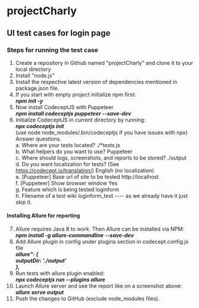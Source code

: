 # projectCharly
## UI test cases for login page

### Steps for running the test case 
1. Create a repository in Github named "projectCharly" and clone it to your local directory
2. Install "node.js"
3. Install the respective latest version of dependencies mentioned in package.json file.
4. If you start with empty project initialize npm first:  
    ***npm init -y***
5. Now install CodeceptJS with Puppeteer  
  ***npm install codeceptjs puppeteer --save-dev***
6. Initialize CodeceptJS in current directory by running:  
   ***npx codeceptjs init***  
   (use node node_modules/.bin/codeceptjs if you have issues with npx)  
   Answer questions.  
   a. Where are your tests located? ./*tests.js   
   b. What helpers do you want to use? Puppeteer  
   c. Where should logs, screenshots, and reports to be stored? ./output  
   d. Do you want localization for tests? (See https://codecept.io/translation/) English (no localization)  
   e. [Puppeteer] Base url of site to be tested http://localhost  
   f. [Puppeteer] Show browser window Yes  
   g. Feature which is being tested loginform  
   h. Filename of a test wiki loginform_test ---- as we already have it just skip it.  
   

#### Installing Allure for reporting
7. Allure requires Java 8 to work. Then Allure can be installed via NPM:  
  ***npm install -g allure-commandline --save-dev***
8. Add Allure plugin in config under plugins section in codecept.config.js file  
   ***allure": {***  
            ***outputDir: './output'***  
        ***},***  
9. Run tests with allure plugin enabled:  
  ***npx codeceptjs run --plugins allure***   
10. Launch Allure server and see the report like on a screenshot above:   
  ***allure serve output***   
11. Push the changes to GitHub (exclude node_modules files).
